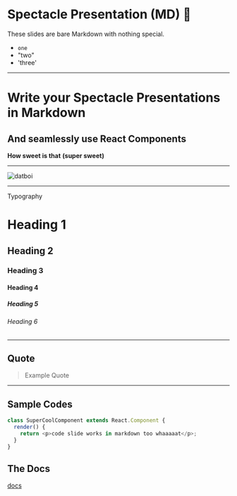 # Spectacle Presentation (MD) 👋

These slides are bare Markdown with nothing special.

- `one`
- "two"
- 'three'

---

# Write your Spectacle Presentations in Markdown

## And seamlessly use React Components

**How sweet is that**
**(super sweet)**

---

![datboi](https://media.giphy.com/media/xohHbwcnOhqbS/giphy.gif)

---

Typography

# Heading 1

## Heading 2

### Heading 3

#### Heading 4

##### Heading 5

###### Heading 6

---
## Quote

> Example Quote

---
## Sample Codes

```js
class SuperCoolComponent extends React.Component {
  render() {
    return <p>code slide works in markdown too whaaaaat</p>;
  }
}
```


## The Docs

[docs](https://www.formidable.com/open-source/spectacle/docs/themes/)